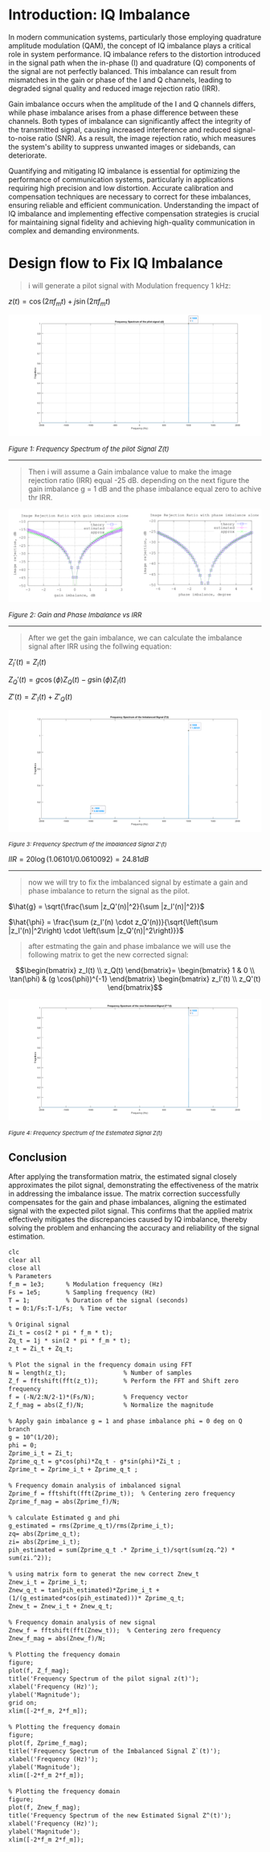 # Introduction: IQ Imbalance
In modern communication systems, particularly those employing quadrature amplitude modulation (QAM), the concept of IQ imbalance plays a critical role in system performance. IQ imbalance refers to the distortion introduced in the signal path when the in-phase (I) and quadrature (Q) components of the signal are not perfectly balanced. This imbalance can result from mismatches in the gain or phase of the I and Q channels, leading to degraded signal quality and reduced image rejection ratio (IRR).

Gain imbalance occurs when the amplitude of the I and Q channels differs, while phase imbalance arises from a phase difference between these channels. Both types of imbalance can significantly affect the integrity of the transmitted signal, causing increased interference and reduced signal-to-noise ratio (SNR). As a result, the image rejection ratio, which measures the system's ability to suppress unwanted images or sidebands, can deteriorate.

Quantifying and mitigating IQ imbalance is essential for optimizing the performance of communication systems, particularly in applications requiring high precision and low distortion. Accurate calibration and compensation techniques are necessary to correct for these imbalances, ensuring reliable and efficient communication. Understanding the impact of IQ imbalance and implementing effective compensation strategies is crucial for maintaining signal fidelity and achieving high-quality communication in complex and demanding environments.

# Design flow to Fix IQ Imbalance
>i will generate a pilot signal with Modulation frequency 1 kHz:  

$z(t) = \cos(2 \pi f_m t) + j \sin(2 \pi f_m t)$  

![Alt text](images/piolt.png)  
*<p style="font-size: 13px;">Figure 1: Frequency Spectrum of the pilot Signal Z(t)</p>*

---

>Then i will assume a Gain imbalance value to make the image rejection ratio (IRR) equal -25 dB. depending on the next figure the gain imbalance g = 1 dB and the phase imbalance equal zero to achive thr IRR.

![Alt text](images/im.png)  
*<p style="font-size: 13px;">Figure 2: Gain and Phase Imbalance vs IRR</p>*

---

> After we get the gain imbalance, we can calculate the imbalance signal after IRR using the follwing equation:

$Z_I'(t) = Z_I(t)$

$Z_Q'(t) = g \cos(\phi) Z_Q(t) - g \sin(\phi) Z_I(t)$

$Z'(t) = Z'_I(t) + Z'_Q(t)$ 

![Alt text](images/imbalanced.png)
*<p style="font-size: 11px;">Figure 3: Frequency Spectrum of the imbalanced Signal Z'(t)</p>*  

$IIR = 20\log(1.06101/0.0610092) = 24.81 dB$

---  

> now we will try to fix the imbalanced signal by estimate a gain and phase imbalance to return the signal as the pilot.

$\hat{g} = \sqrt{\frac{\sum |z_Q'(n)|^2}{\sum |z_I'(n)|^2}}$ 

$\hat{\phi} = \frac{\sum (z_I'(n) \cdot z_Q'(n))}{\sqrt{\left(\sum |z_I'(n)|^2\right) \cdot \left(\sum |z_Q'(n)|^2\right)}}$

> after estmating the gain and phase imbalance we will use the following matrix to get the new corrected signal:

$$\begin{bmatrix}
z_I(t) \\
z_Q(t)
\end{bmatrix}=
\begin{bmatrix}
1 & 0 \\
\tan(\phi) & (g \cos(\phi))^{-1}
\end{bmatrix}
\begin{bmatrix}
z_I'(t) \\
z_Q'(t)
\end{bmatrix}$$

![Alt text](images/Estimated.png)
*<p style="font-size: 11px;">Figure 4: Frequency Spectrum of the Estemated Signal Z(t)</p>*

## Conclusion
After applying the transformation matrix, the estimated signal closely approximates the pilot signal, demonstrating the effectiveness of the matrix in addressing the imbalance issue. The matrix correction successfully compensates for the gain and phase imbalances, aligning the estimated signal with the expected pilot signal. This confirms that the applied matrix effectively mitigates the discrepancies caused by IQ imbalance, thereby solving the problem and enhancing the accuracy and reliability of the signal estimation.

```
clc
clear all
close all
% Parameters
f_m = 1e3;      % Modulation frequency (Hz)
Fs = 1e5;       % Sampling frequency (Hz)
T = 1;          % Duration of the signal (seconds)
t = 0:1/Fs:T-1/Fs;  % Time vector

% Original signal
Zi_t = cos(2 * pi * f_m * t);
Zq_t = 1j * sin(2 * pi * f_m * t);
z_t = Zi_t + Zq_t;

% Plot the signal in the frequency domain using FFT
N = length(z_t);                % Number of samples
Z_f = fftshift(fft(z_t));       % Perform the FFT and Shift zero frequency 
f = (-N/2:N/2-1)*(Fs/N);        % Frequency vector
Z_f_mag = abs(Z_f)/N;           % Normalize the magnitude

% Apply gain imbalance g = 1 and phase imbalance phi = 0 deg on Q branch
g = 10^(1/20);
phi = 0;
Zprime_i_t = Zi_t; 
Zprime_q_t = g*cos(phi)*Zq_t - g*sin(phi)*Zi_t ;
Zprime_t = Zprime_i_t + Zprime_q_t ;

% Frequency domain analysis of imbalanced signal
Zprime_f = fftshift(fft(Zprime_t));  % Centering zero frequency
Zprime_f_mag = abs(Zprime_f)/N;

% calculate Estimated g and phi
g_estimated = rms(Zprime_q_t)/rms(Zprime_i_t);
zq= abs(Zprime_q_t);
zi= abs(Zprime_i_t);
pih_estimated = sum(Zprime_q_t .* Zprime_i_t)/sqrt(sum(zq.^2) * sum(zi.^2));

% using matrix form to generat the new correct Znew_t
Znew_i_t = Zprime_i_t;
Znew_q_t = tan(pih_estimated)*Zprime_i_t +(1/(g_estimated*cos(pih_estimated)))* Zprime_q_t;
Znew_t = Znew_i_t + Znew_q_t;

% Frequency domain analysis of new signal
Znew_f = fftshift(fft(Znew_t));  % Centering zero frequency
Znew_f_mag = abs(Znew_f)/N;

% Plotting the frequency domain 
figure;
plot(f, Z_f_mag);
title('Frequency Spectrum of the pilot signal z(t)');
xlabel('Frequency (Hz)');
ylabel('Magnitude');
grid on;
xlim([-2*f_m, 2*f_m]); 

% Plotting the frequency domain
figure;
plot(f, Zprime_f_mag);
title('Frequency Spectrum of the Imbalanced Signal Z`(t)');
xlabel('Frequency (Hz)');
ylabel('Magnitude');
xlim([-2*f_m 2*f_m]); 

% Plotting the frequency domain
figure;
plot(f, Znew_f_mag);
title('Frequency Spectrum of the new Estimated Signal Z^(t)');
xlabel('Frequency (Hz)');
ylabel('Magnitude');
xlim([-2*f_m 2*f_m]); 
```
